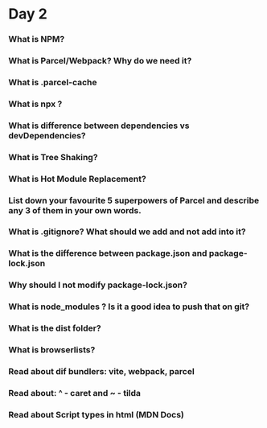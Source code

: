 # Day 2

### What is NPM?
### What is Parcel/Webpack? Why do we need it?
### What is .parcel-cache
### What is npx ?
### What is difference between dependencies vs devDependencies?
### What is Tree Shaking?
### What is Hot Module Replacement?
### List down your favourite 5 superpowers of Parcel and describe any 3 of them in your own words.
### What is .gitignore? What should we add and not add into it?
### What is the difference between package.json and package-lock.json
### Why should I not modify package-lock.json?
### What is node_modules ? Is it a good idea to push that on git?
### What is the dist folder?
### What is browserlists?
### Read about dif bundlers: vite, webpack, parcel
### Read about: ^ - caret and ~ - tilda
### Read about Script types in html (MDN Docs)

